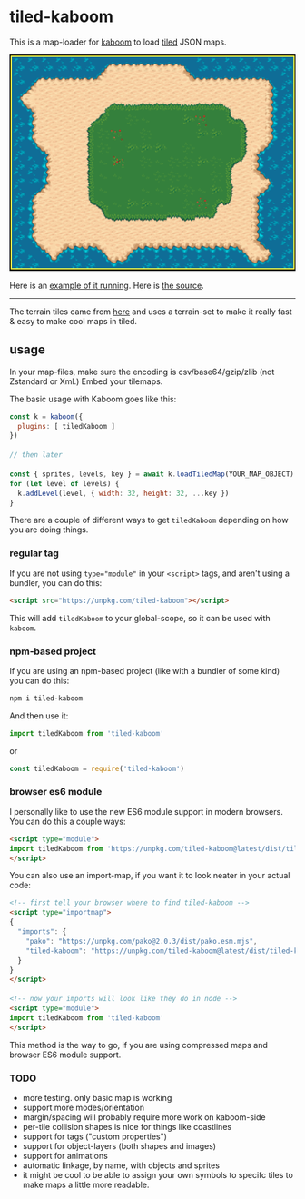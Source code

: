 # tiled-kaboom

This is a map-loader for [kaboom](https://kaboomjs.com/) to load [tiled](https://www.mapeditor.org/) JSON maps.

![screenshot](screenshot.png)


Here is an [example of it running](https://notnullgames.github.io/tiled-kaboom/). Here is [the source](https://github.com/konsumer/tiled-kaboom/blob/main/index.html).

---


The terrain tiles came from [here](https://opengameart.org/content/tiled-terrains) and uses a terrain-set to make it really fast & easy to make cool maps in tiled.

## usage

In your map-files, make sure the encoding is csv/base64/gzip/zlib (not Zstandard or Xml.) Embed your tilemaps.


The basic usage with Kaboom goes like this:

```js
const k = kaboom({
  plugins: [ tiledKaboom ]
})

// then later

const { sprites, levels, key } = await k.loadTiledMap(YOUR_MAP_OBJECT)
for (let level of levels) {
  k.addLevel(level, { width: 32, height: 32, ...key })
}
```

There are a couple of different ways to get `tiledKaboom` depending on how you are doing things.


### regular tag

If you are not using `type="module"` in your `<script>` tags, and aren't using a bundler, you can do this:

```html
<script src="https://unpkg.com/tiled-kaboom"></script>
```

This will add `tiledKaboom` to your global-scope, so it can be used with `kaboom`.

### npm-based project

If you are using an npm-based project (like with a bundler of some kind) you can do this:

```sh
npm i tiled-kaboom
```

And then use it:


```js
import tiledKaboom from 'tiled-kaboom'
```

or 

```js
const tiledKaboom = require('tiled-kaboom')
```

### browser es6 module

I personally like to use the new ES6 module support in modern browsers. You can do this a couple ways:

```html
<script type="module">
import tiledKaboom from 'https://unpkg.com/tiled-kaboom@latest/dist/tiled-kaboom.modern.js'
</script>
```

You can also use an import-map, if you want it to look neater in your actual code:

```html
<!-- first tell your browser where to find tiled-kaboom -->
<script type="importmap">
{
  "imports": {
    "pako": "https://unpkg.com/pako@2.0.3/dist/pako.esm.mjs",
    "tiled-kaboom": "https://unpkg.com/tiled-kaboom@latest/dist/tiled-kaboom.modern.js"
  }
}
</script>

<!-- now your imports will look like they do in node -->
<script type="module">
import tiledKaboom from 'tiled-kaboom'
</script>
```

This method is the way to go, if you are using compressed maps and browser ES6 module support.

### TODO

- more testing. only basic map is working
- support more modes/orientation
- margin/spacing will probably require more work on kaboom-side
- per-tile collision shapes is nice for things like coastlines
- support for tags ("custom properties")
- support for object-layers (both shapes and images)
- support for animations
- automatic linkage, by name, with objects and sprites
- it might be cool to be able to assign your own symbols to specifc tiles to make maps a little more readable.